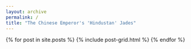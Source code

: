 ```yaml
---
layout: archive
permalink: /
title: "The Chinese Emperor's 'Hindustan' Jades"
---
```


<div class="tiles">
{% for post in site.posts %}
	{% include post-grid.html %}
{% endfor %}
</div><!-- /.tiles -->